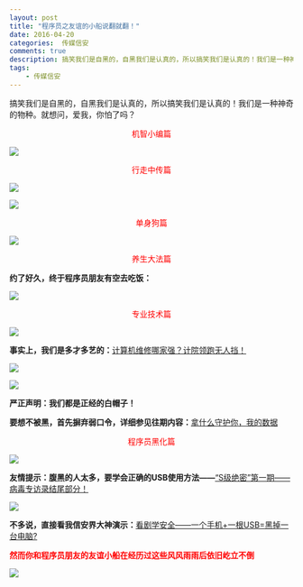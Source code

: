 ```yaml
---  
layout: post  
title: "程序员之友谊的小船说翻就翻！"
date: 2016-04-20
categories:  传媒信安     
comments: true
description: 搞笑我们是自黑的，自黑我们是认真的，所以搞笑我们是认真的！我们是一种神奇的物种。就想问，爱我，你怕了吗？
tags:
    - 传媒信安
---  
```

搞笑我们是自黑的，自黑我们是认真的，所以搞笑我们是认真的！我们是一种神奇的物种。就想问，爱我，你怕了吗？

<div style="text-align: center">
<font color = "red">机智小编篇</font>
</div>

![](http://127.0.0.1:4000//resources/images/pp1.jpg) 

<div style="text-align: center">
<font color = "red">行走中传篇</font>
</div>

![](http://127.0.0.1:4000//resources/images/pp2.jpg) 

![](http://127.0.0.1:4000//resources/images/pp3.jpg) 

<div style="text-align: center">
<font color = "red">单身狗篇</font>
</div>

![](http://127.0.0.1:4000//resources/images/pp4.jpg) 

<div style="text-align: center">
<font color = "red">养生大法篇</font>
</div>

**约了好久，终于程序员朋友有空去吃饭：**

![](http://127.0.0.1:4000//resources/images/pp5.jpg) 

<div style="text-align: center">
<font color = "red">专业技术篇</font>
</div>

![](http://127.0.0.1:4000//resources/images/pp6.jpg) 

**事实上，我们是多才多艺的：**[计算机维修哪家强？计院领跑无人挡！](http://sec.cuc.edu.cn/CUCIS/post/computer-repair)

![](http://127.0.0.1:4000//resources/images/pp7.jpg) 

![](http://127.0.0.1:4000//resources/images/pp8.jpg) 

**严正声明：我们都是正经的白帽子！**

**要想不被黑，首先摒弃弱口令，详细参见往期内容：**[拿什么守护你，我的数据](http://sec.cuc.edu.cn/CUCIS/post/ways_protect_data)

<div style="text-align: center">
<font color = "red">程序员黑化篇</font>
</div>

![](http://127.0.0.1:4000//resources/images/pp9.jpg) 

**友情提示：腹黑的人太多，要学会正确的USB使用方法——**[“S级绝密”第一期——病毒专访录结尾部分！](http://sec.cuc.edu.cn/CUCIS/post/dridex_virus)

![](http://127.0.0.1:4000//resources/images/pp10.jpg) 

**不多说，直接看我信安界大神演示：**[看剧学安全——一个手机+一根USB=黑掉一台电脑?](http://sec.cuc.edu.cn/CUCIS/post/phone-usb-computer)

<font color = "red">**然而你和程序员朋友的友谊小船在经历过这些风风雨雨后依旧屹立不倒**</font>

![](http://127.0.0.1:4000//resources/images/pp11.jpg) 